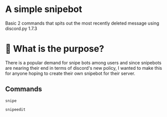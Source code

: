 # A simple snipebot

Basic 2 commands that spits out the most recently deleted message using discord.py 1.7.3

<h1> 🤨 What is the purpose? </h1>

There is a popular demand for snipe bots among users and since snipebots are nearing their end in terms of
discord's new policy, I wanted to make this for anyone hoping to create their own snipebot for their server.

<h2> Commands </h2>

`snipe` <br>

`snipeedit`

